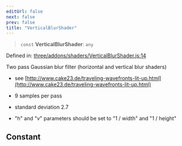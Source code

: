 ```yaml
---
editUrl: false
next: false
prev: false
title: "VerticalBlurShader"
---
```


> `const` **VerticalBlurShader**: `any`

Defined in: [three/addons/shaders/VerticalBlurShader.js:14](https://github.com/DefinitelyMaybe/three-i18n/blob/fa57b79433d1c349ffb23a78727299c8d4190136/three/addons/shaders/VerticalBlurShader.js#L14)

Two pass Gaussian blur filter (horizontal and vertical blur shaders)
- see [http://www.cake23.de/traveling-wavefronts-lit-up.html](http://www.cake23.de/traveling-wavefronts-lit-up.html)

- 9 samples per pass
- standard deviation 2.7
- "h" and "v" parameters should be set to "1 / width" and "1 / height"

## Constant
